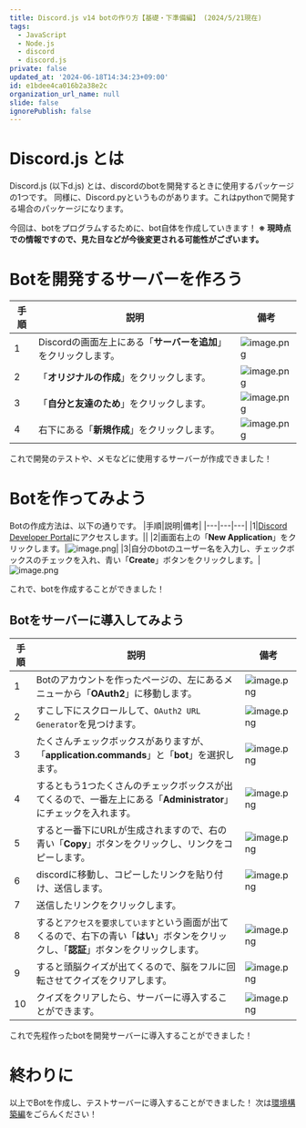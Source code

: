 ```yaml
---
title: Discord.js v14 botの作り方【基礎・下準備編】 (2024/5/21現在)
tags:
  - JavaScript
  - Node.js
  - discord
  - discord.js
private: false
updated_at: '2024-06-18T14:34:23+09:00'
id: e1bdee4ca016b2a38e2c
organization_url_name: null
slide: false
ignorePublish: false
---
```

# Discord.js とは
Discord.js (以下d.js) とは、discordのbotを開発するときに使用するパッケージの1つです。
同様に、Discord.pyというものがあります。これはpythonで開発する場合のパッケージになります。

今回は、botをプログラムするために、bot自体を作成していきます！
**※ 現時点での情報ですので、見た目などが今後変更される可能性がございます。**

# Botを開発するサーバーを作ろう
|手順|説明|備考|
|---|---|---|
|1|Discordの画面左上にある「**サーバーを追加**」をクリックします。|![image.png](https://qiita-image-store.s3.ap-northeast-1.amazonaws.com/0/3794632/a466c895-9b8f-31e3-fe9d-0741c430226b.png)|![image.png](https://qiita-image-store.s3.ap-northeast-1.amazonaws.com/0/3794632/17a3bef2-2b7c-7dfa-ec4e-28bfba00c405.png)
|2|「**オリジナルの作成**」をクリックします。|![image.png](https://qiita-image-store.s3.ap-northeast-1.amazonaws.com/0/3794632/96265a89-8f39-5169-9935-10f76ceda7fc.png)|
|3|「**自分と友達のため**」をクリックします。|![image.png](https://qiita-image-store.s3.ap-northeast-1.amazonaws.com/0/3794632/8df40796-4388-ad51-b341-58573f6cc977.png)|
|4|右下にある「**新規作成**」をクリックします。|![image.png](https://qiita-image-store.s3.ap-northeast-1.amazonaws.com/0/3794632/17f6a8b2-5ea3-c4ca-fc91-2ab71f6ac82d.png)|

これで開発のテストや、メモなどに使用するサーバーが作成できました！

# Botを作ってみよう
Botの作成方法は、以下の通りです。
|手順|説明|備考|
|---|---|---|
|1|[Discord Developer Portal](https://discord.com/developers/applications)にアクセスします。||
|2|画面右上の「**New Application**」をクリックします。|![image.png](https://qiita-image-store.s3.ap-northeast-1.amazonaws.com/0/3794632/f5e3c547-31dd-c96e-d5cd-577961a9a14d.png)|
|3|自分のbotのユーザー名を入力し、チェックボックスのチェックを入れ、青い「**Create**」ボタンをクリックします。|![image.png](https://qiita-image-store.s3.ap-northeast-1.amazonaws.com/0/3794632/49f77f55-c12e-384e-d552-374100b6cd75.png)

これで、botを作成することができました！
## Botをサーバーに導入してみよう
|手順|説明|備考|
|---|---|---|
|1|Botのアカウントを作ったページの、左にあるメニューから「**OAuth2**」に移動します。|![image.png](https://qiita-image-store.s3.ap-northeast-1.amazonaws.com/0/3794632/a1a7528e-6b22-72b1-5e63-37ebd09bfc7a.png)|
|2|すこし下にスクロールして、`OAuth2 URL Generator`を見つけます。|![image.png](https://qiita-image-store.s3.ap-northeast-1.amazonaws.com/0/3794632/e25fdd24-f5d4-c451-7274-5517c17c98ea.png)|
|3|たくさんチェックボックスがありますが、「**application.commands**」と「**bot**」を選択します。|![image.png](https://qiita-image-store.s3.ap-northeast-1.amazonaws.com/0/3794632/9d097bc4-6e33-5004-1b96-b3f9a3a80ae9.png)|
|4|するともう1つたくさんのチェックボックスが出てくるので、一番左上にある「**Administrator**」にチェックを入れます。|![image.png](https://qiita-image-store.s3.ap-northeast-1.amazonaws.com/0/3794632/d74f6648-d2b0-df48-e78b-ece253ee5667.png)|
|5|すると一番下にURLが生成されますので、右の青い「**Copy**」ボタンをクリックし、リンクをコピーします。|![image.png](https://qiita-image-store.s3.ap-northeast-1.amazonaws.com/0/3794632/929dcf90-52db-baff-cc0c-c71788e1cdf0.png)|
|6|discordに移動し、コピーしたリンクを貼り付け、送信します。|![image.png](https://qiita-image-store.s3.ap-northeast-1.amazonaws.com/0/3794632/4aa3df39-454e-4bff-7869-a5d436687f39.png)|
|7|送信したリンクをクリックします。||
|8|すると`アクセスを要求しています`という画面が出てくるので、右下の青い「**はい**」ボタンをクリックし、「**認証**」ボタンをクリックします。|![image.png](https://qiita-image-store.s3.ap-northeast-1.amazonaws.com/0/3794632/1c861e14-6c68-14e0-6a18-d0e185d8c25c.png)|
|9|すると頭脳クイズが出てくるので、脳をフルに回転させてクイズをクリアします。|![image.png](https://qiita-image-store.s3.ap-northeast-1.amazonaws.com/0/3794632/a85c22d4-6c2d-36e2-aa38-329b3389bb5b.png)|
|10|クイズをクリアしたら、サーバーに導入することができます。|![image.png](https://qiita-image-store.s3.ap-northeast-1.amazonaws.com/0/3794632/b4655754-fd1f-0024-54ce-1b6e709de1e2.png)|

これで先程作ったbotを開発サーバーに導入することができました！

# 終わりに
以上でBotを作成し、テストサーバーに導入することができました！
次は[環境構築編](https://qiita.com/minoru_kinugasa/items/9e40ede6e8ee3cfb7d43)をごらんください！
